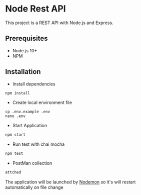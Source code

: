 # Node Rest API

This project is a REST API with Node.js and Express.

## Prerequisites
- Node.js 10+
- NPM

## Installation
- Install dependencies
```bash
npm install
```
- Create local environment file
```shell
cp .env.example .env
nano .env
```
- Start Application
```bash
npm start
```

- Run test with chai mocha
```bash
npm test
```

- PostMan collection
```bash
attched
```

The application will be launched by [Nodemon](https://nodemon.com) so it's will restart automatically on file change
